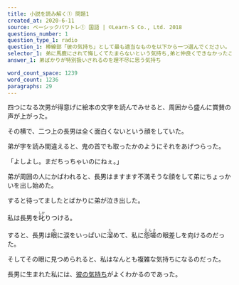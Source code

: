 ```yaml
---
title: 小説を読み解く① 問題1
created_at: 2020-6-11
source: ベーシックパワトレ① 国語 | ©Learn-S Co., Ltd. 2018
questions_number: 1
question_type_1: radio
question_1: 棒線部「彼の気持ち」として最も適当なものを以下から一つ選んでください。
selector_1: 弟に馬鹿にされて悔しくてたまらないという気持ち,弟と仲良くできなかったことを公開する気持ち,弟ばかりが特別扱いされるのを理不尽に思う気持ち,弟をいじめてしまって申し訳ないと思う気持ち
answer_1: 弟ばかりが特別扱いされるのを理不尽に思う気持ち

word_count_space: 1239
word_count: 1236
paragraphs: 29
---
```


四つになる次男が得意げに絵本の文字を読んでみせると、周囲から盛んに賞賛の声が上がった。

その横で、二つ上の長男は全く面白くないという顔をしていた。

弟が字を読み間違えると、鬼の首でも取ったかのようにそれをあげつらった。

「よしよし。まだちっちゃいのにねぇ。」

弟が周囲の人にかばわれると、長男はますます不満そうな顔をして弟にちょっかいを出し始めた。

すると待ってましたとばかりに弟が泣き出した。

私は長男を<ruby>叱<rt>しか</rt></ruby>りつける。

すると、長男は<ruby>眼<rt>め</rt></ruby>に涙をいっぱいに<ruby>溜<rt>た</rt></ruby>めて、私に<ruby>怨嗟<rt>えんさ</rt></ruby>の眼差しを向けるのだった。

そしてその眼に見つめられると、私はなんとも複雑な気持ちになるのだった。

長男に生まれた私には、<u>彼の気持ち</u>がよくわかるのであった。

